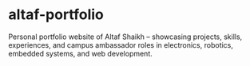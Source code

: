 # altaf-portfolio
Personal portfolio website of Altaf Shaikh – showcasing projects, skills, experiences, and campus ambassador roles in electronics, robotics, embedded systems, and web development.
